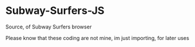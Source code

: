 # Subway-Surfers-JS
Source, of Subway Surfers browser

  Please know that these coding are not mine, im just importing, for later uses
